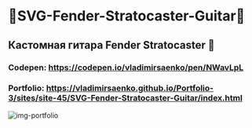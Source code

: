 # 🎸SVG-Fender-Stratocaster-Guitar🎸

## Кастомная гитара Fender Stratocaster 🎸

### Codepen: https://codepen.io/vladimirsaenko/pen/NWavLpL

### Portfolio: https://vladimirsaenko.github.io/Portfolio-3/sites/site-45/SVG-Fender-Stratocaster-Guitar/index.html

![img-portfolio](https://user-images.githubusercontent.com/56477695/147985911-e87dff6e-ee00-4e82-b0ef-1cca23a4d357.jpg)
